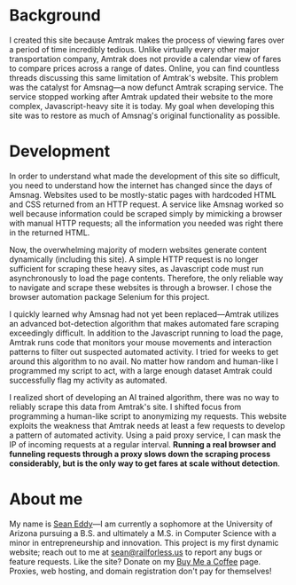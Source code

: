 # Background

I created this site because Amtrak makes the process of viewing fares
over a period of time incredibly tedious. Unlike virtually every other
major transportation company, Amtrak does not provide a calendar view
of fares to compare prices across a range of dates. Online, you can
find countless threads discussing this same limitation of Amtrak's
website. This problem was the catalyst for Amsnag&mdash;a now defunct
Amtrak scraping service. The service stopped working after Amtrak
updated their website to the more complex, Javascript-heavy site it is
today. My goal when developing this site was to restore as much of
Amsnag's original functionality as possible.

# Development

In order to understand what made the development of this site so
difficult, you need to understand how the internet has changed since
the days of Amsnag. Websites used to be mostly-static pages with
hardcoded HTML and CSS returned from an HTTP request. A service like
Amsnag worked so well because information could be scraped simply by
mimicking a browser with manual HTTP requests; all the information you
needed was right there in the returned HTML.

Now, the overwhelming majority of modern websites generate content
dynamically (including this site). A simple HTTP request is no longer
sufficient for scraping these heavy sites, as Javascript code must run
asynchronously to load the page contents. Therefore, the only reliable
way to navigate and scrape these websites is through a browser. I
chose the browser automation package Selenium for this project.

I quickly learned why Amsnag had not yet been replaced&mdash;Amtrak
utilizes an advanced bot-detection algorithm that makes automated fare
scraping exceedingly difficult. In addition to the Javascript running
to load the page, Amtrak runs code that monitors your mouse movements
and interaction patterns to filter out suspected automated activity. I
tried for weeks to get around this algorithm to no avail. No matter
how random and human-like I programmed my script to act, with a large
enough dataset Amtrak could successfully flag my activity as
automated.

I realized short of developing an AI trained algorithm, there was no
way to reliably scrape this data from Amtrak's site. I shifted focus
from programming a human-like script to anonymizing my requests. This
website exploits the weakness that Amtrak needs at least a few
requests to develop a pattern of automated activity. Using a paid
proxy service, I can mask the IP of incoming requests at a regular
interval. **Running a real browser and funneling requests through a proxy slows
down the scraping process considerably, but is the only way to get
fares at scale without detection**.

# About me

My name is [Sean Eddy](https://seaneddy.com/)—I am currently a sophomore at
the University of Arizona pursuing a B.S. and ultimately a M.S. in Computer
Science with a minor in entrepreneurship and innovation. This project is my
first dynamic website; reach out to me at sean@railforless.us to report any
bugs or feature requests. Like the site? Donate on my [Buy Me a Coffee](https://www.buymeacoffee.com/seaneddy)
 page. Proxies, web hosting, and domain
registration don't pay for	themselves!
